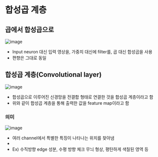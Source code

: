 # 합성곱 계층

## 곱에서 합성곱으로

![image](https://user-images.githubusercontent.com/80622859/221397747-d50378e9-8e03-47a0-96a9-167dcc1e9d86.png)

- Input neuron 대신 입력 영상을, 가중치 대신에 filter를, 곱 대신 합성곱을 사용
- 편향은 그대로 동일

## 합성곱 계층(Convolutional layer)

![image](https://user-images.githubusercontent.com/80622859/221397801-a4df5c0f-8f4e-496a-8d87-04298550b8f1.png)

- 합성곱으로 이루어진 신경망을 전결합 형태로 연결한 것을 합성곱 계층이라고 함
- 위와 같이 합성곱 계층을 통해 출력한 값을 feature map이라고 함

### 의미

![image](https://user-images.githubusercontent.com/80622859/221397913-f1722737-7622-4fe3-910c-11554eaa5227.png)

- 여러 channel에서 특별한 특징이 나타나는 위치를 찾아냄
- 
- Ex) 수직방향 edge 성분, 수평 방향 체크 무늬 형상, 평탄하게 색칠된 영역 등

